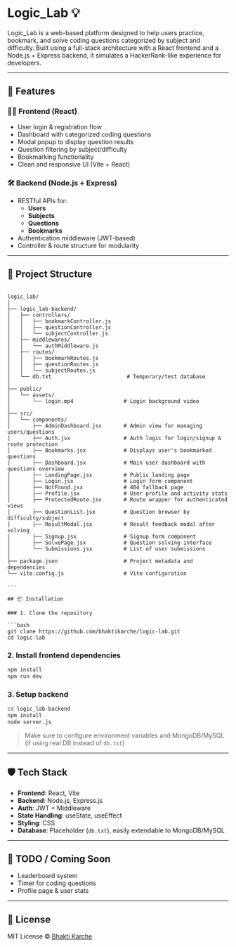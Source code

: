 # Logic_Lab 💡

Logic_Lab is a web-based platform designed to help users practice, bookmark, and solve coding questions categorized by subject and difficulty. Built using a full-stack architecture with a React frontend and a Node.js + Express backend, it simulates a HackerRank-like experience for developers.

---

## 🚀 Features

### 👨‍💻 Frontend (React)
- User login & registration flow
- Dashboard with categorized coding questions
- Modal popup to display question results
- Question filtering by subject/difficulty
- Bookmarking functionality
- Clean and responsive UI (Vite + React)

### 🛠 Backend (Node.js + Express)
- RESTful APIs for:
  - **Users**
  - **Subjects**
  - **Questions**
  - **Bookmarks**
- Authentication middleware (JWT-based)
- Controller & route structure for modularity

---

## 📁 Project Structure

```

logic_lab/
│
├── logic_lab-backend/
│   ├── controllers/
│   │   ├── bookmarkController.js
│   │   ├── questionController.js
│   │   └── subjectController.js
│   ├── middlewares/
│   │   └── authMiddleware.js
│   ├── routes/
│   │   ├── bookmarkRoutes.js
│   │   ├── questionRoutes.js
│   │   └── subjectRoutes.js
│   └── db.txt                        # Temporary/test database
│
├── public/
│   └── assets/
│       └── login.mp4                # Login background video
│
├── src/
│   └── components/
│       ├── AdminDashboard.jsx       # Admin view for managing users/questions
│       ├── Auth.jsx                 # Auth logic for login/signup & route protection
│       ├── Bookmarks.jsx            # Displays user's bookmarked questions
│       ├── Dashboard.jsx            # Main user dashboard with questions overview
│       ├── LandingPage.jsx          # Public landing page
│       ├── Login.jsx                # Login form component
│       ├── NotFound.jsx             # 404 fallback page
│       ├── Profile.jsx              # User profile and activity stats
│       ├── ProtectedRoute.jsx       # Route wrapper for authenticated views
│       ├── QuestionList.jsx         # Question browser by difficulty/subject
│       ├── ResultModal.jsx          # Result feedback modal after solving
│       ├── Signup.jsx               # Signup form component
│       ├── SolvePage.jsx            # Question solving interface
│       └── Submissions.jsx          # List of user submissions
│
├── package.json                     # Project metadata and dependencies
└── vite.config.js                   # Vite configuration

---

## 📦 Installation

### 1. Clone the repository

```bash
git clone https://github.com/bhaktikarche/logic-lab.git
cd logic-lab
````

### 2. Install frontend dependencies

```bash
npm install
npm run dev
```

### 3. Setup backend

```bash
cd logic_lab-backend
npm install
node server.js
```

> Make sure to configure environment variables and MongoDB/MySQL (if using real DB instead of `db.txt`)

---

## 🛡 Tech Stack

* **Frontend**: React, Vite
* **Backend**: Node.js, Express.js
* **Auth**: JWT + Middleware
* **State Handling**: useState, useEffect
* **Styling**: CSS
* **Database**: Placeholder (`db.txt`), easily extendable to MongoDB/MySQL

---

## 📌 TODO / Coming Soon

* Leaderboard system
* Timer for coding questions
* Profile page & user stats
---

## 📄 License

MIT License © [Bhakti Karche](https://github.com/bhaktikarche)

```
